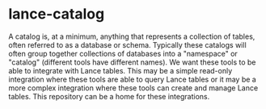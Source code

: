# lance-catalog

A catalog is, at a minimum, anything that represents a collection of tables, often referred to as a database or schema.  Typically these catalogs will often group together collections of databases into a "namespace" or "catalog" (different tools have different names).  We want these tools to be able to integrate with Lance tables.  This may be a simple read-only integration where these tools are able to query Lance tables or it may be a more complex integration where these tools can create and manage Lance tables.  This repository can be a home for these integrations.

